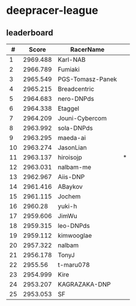 # deepracer-league

## leaderboard

<!-- leaderboard -->
| # | Score | RacerName |   |
| - | ----- | --------- | - |
| 1 | 2969.488 | Karl-NAB | |
| 2 | 2966.789 | Fumiaki | |
| 3 | 2965.549 | PGS-Tomasz-Panek | |
| 4 | 2965.215 | Breadcentric | |
| 5 | 2964.683 | nero-DNPds | |
| 6 | 2964.338 | Etaggel | |
| 7 | 2964.209 | Jouni-Cybercom | |
| 8 | 2963.992 | sola-DNPds | |
| 9 | 2963.295 | maeda-ai | |
| 10 | 2963.274 | JasonLian | |
| 11 | 2963.137 | hiroisojp | * |
| 12 | 2963.031 | nalbam-me | |
| 13 | 2962.967 | Aiis-DNP | |
| 14 | 2961.416 | ABaykov | |
| 15 | 2961.115 | Jochem | |
| 16 | 2960.28 | yuki-h | |
| 17 | 2959.606 | JimWu | |
| 18 | 2959.315 | leo-DNPds | |
| 19 | 2959.112 | kimwooglae | |
| 20 | 2957.322 | nalbam | |
| 21 | 2956.178 | TonyJ | |
| 22 | 2955.56 | t-maru078 | |
| 23 | 2954.999 | Kire | |
| 24 | 2953.207 | KAGRAZAKA-DNP | |
| 25 | 2953.053 | SF | |
